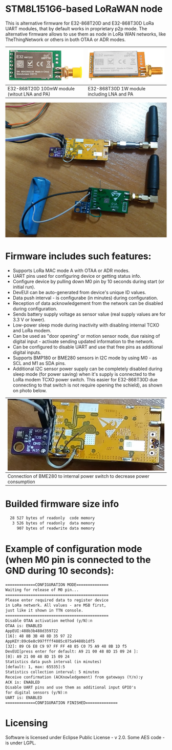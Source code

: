 # STM8L151G6-based LoRaWAN node

 This is alternative firmware for E32-868T20D and E32-868T30D LoRa UART modules,
that by default works in proprietary p2p mode. The alternative firmware allows to
use them as node in LoRa WAN networks, like TheThingNetwork or others in both
OTAA or ADR modes.

 | ![E32-868T20D](Pictures/e32-868t20d.png "e32-868t20d 100mW module") | ![E32-868T30D](Pictures/e32-868t30d.png "e32-868t30d 1W module") |
 |--- |--- |
 | E32-868T20D 100mW module (witout LNA and PA) | E32-868T30D 1W module including LNA and PA |

![Modules in use](Pictures/modules.jpg "modules in use")

# Firmware includes such features:
  * Supports LoRa MAC mode A with OTAA or ADR modes.
  * UART pins used for configuring device or getting status info.
  * Configure device by pulling down M0 pin by 10 seconds during start (or initial run).
  * DevEUI can be auto-generated from device's unique ID values.
  * Data push interval - is configurabe (in minutes) during configuration.
  * Reception of data acknowledgement from the network can be disabled during configuration.
  * Sends battery supply voltage as sensor value (real supply values are for 3.3 V or lower).
  * Low-power sleep mode during inactivity with disabling internal TCXO and LoRa modem.
  * Can be used as "door opening" or motion sensor node, due raising of digital input -
    activate sending updated information to the network.
  * Can be configured to disable UART and use that free pins as additional digital inputs.
  * Supports BMP180 or BME280 sensors in I2C mode by using M0 - as SCL and M1 as SDA pins.
  * Additional I2C sensor power supply can be completely disabled during sleep mode
    (for power saving) when it's supply is connected to the LoRa modem TCXO power switch.
    This easier for E32-868T30D due connecting to that switch is not require opening the
    schield), as shown on photo below.

 | ![Module connection](Pictures/module_connection.jpg "module connection") |
 |--- |
 |Connection of BME280 to internal power switch to decrease power consumption|

# Builded firmware size info
```
  28 527 bytes of readonly  code memory
   3 526 bytes of readonly  data memory
     907 bytes of readwrite data memory
```


# Example of configuration mode (when M0 pin is connected to the GND during 10 seconds):
```
=============CONFIGURATION MODE==============
Waiting for release of M0 pin...
=============================================
Please enter required data to register device
in LoRa network. All values - are MSB first,
just like it shown in TTN console.
=============================================
Disable OTAA activation method (y/N):n
OTAA is: ENABLED
AppEUI:488b3b488d359722
[16]: 48 8B 3B 48 8D 35 97 22 
AppKEY:89c6e8c997ffff4885c075a9488b1df5
[32]: 89 C6 E8 C9 97 FF FF 48 85 C0 75 A9 48 8B 1D f5 
DevEUI[press enter for default: A9 21 00 48 8D 15 09 24 ]:
[0]: A9 21 00 48 8D 15 09 24 
Statistics data push interval (in minutes)
[default: 1, max: 65535]:5
Statistics collection interval: 5 minutes
Receive confirmation (ACKnowledgement) from gateways (Y/n):y
ACK is: ENABLED
Disable UART pins and use them as additional input GPIO's
for digital sensors (y/N):n
UART is: ENABLED
=============CONFIGURATION FINISHED==============
```



# Licensing
 Software is licensed under Eclipse Public License - v 2.0. Some AES code - is under LGPL.
